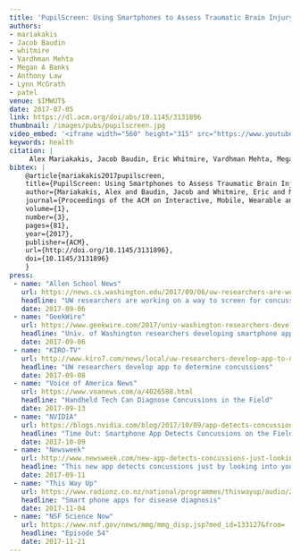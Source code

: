 ```yaml
---
title: 'PupilScreen: Using Smartphones to Assess Traumatic Brain Injury'
authors: 
- mariakakis
- Jacob Baudin
- whitmire
- Vardhman Mehta
- Megan A Banks
- Anthony Law
- Lynn McGrath
- patel
venue: $IMWUT$
date: 2017-07-05
link: https://dl.acm.org/doi/abs/10.1145/3131896
thumbnail: /images/pubs/pupilscreen.jpg
video_embed: '<iframe width="560" height="315" src="https://www.youtube.com/embed/sZwgpz4s8Jw" frameborder="0" allowfullscreen></iframe>'
keywords: health
citation: |
     Alex Mariakakis, Jacob Baudin, Eric Whitmire, Vardhman Mehta, Megan A. Banks, Anthony Law, Lynn McGrath, and Shwetak N. Patel. (2017). PupilScreen: Using Smartphones to Assess Traumatic Brain Injury. Proceedings of the ACM on Interactive, Mobile, Wearable and Ubiquitous Technologies, 1(3), 81. DOI: https://doi.org/10.1145/3131896
bibtex: |
    @article{mariakakis2017pupilscreen,
    title={PupilScreen: Using Smartphones to Assess Traumatic Brain Injury},
    author={Mariakakis, Alex and Baudin, Jacob and Whitmire, Eric and Mehta, Vardhman and Banks, Megan A and Law, Anthony and McGrath, Lynn and Patel, Shwetak N},
    journal={Proceedings of the ACM on Interactive, Mobile, Wearable and Ubiquitous Technologies},
    volume={1},
    number={3},
    pages={81},
    year={2017},
    publisher={ACM},
    url={http://doi.org/10.1145/3131896},
    doi={10.1145/3131896}
    }
press:
 - name: "Allen School News"
   url: https://news.cs.washington.edu/2017/09/06/uw-researchers-are-working-on-a-way-to-screen-for-concussion-using-a-smartphone/
   headline: "UW researchers are working on a way to screen for concussion using a smartphone"
   date: 2017-09-06
 - name: "GeekWire"
   url: https://www.geekwire.com/2017/univ-washington-researchers-developing-smartphone-app-can-detect-concussions/
   headline: "Univ. of Washington researchers developing smartphone app that can detect concussions"
   date: 2017-09-06
 - name: "KIRO-TV"
   url: http://www.kiro7.com/news/local/uw-researchers-develop-app-to-determine-concussions/605567500
   headline: "UW researchers develop app to determine concussions"
   date: 2017-09-08
 - name: "Voice of America News"
   url: https://www.voanews.com/a/4026588.html
   headline: "Handheld Tech Can Diagnose Concussions in the Field"
   date: 2017-09-13
 - name: "NVIDIA"
   url: https://blogs.nvidia.com/blog/2017/10/09/app-detects-concussions/
   headline: "Time Out: Smartphone App Detects Concussions on the Field"
   date: 2017-10-09
 - name: "Newsweek"
   url: http://www.newsweek.com/new-app-detects-concussions-just-looking-your-eyes-663218
   headline: "This new app detects concussions just by looking into your eyes"
   date: 2017-09-11
 - name: "This Way Up"
   url: https://www.radionz.co.nz/national/programmes/thiswayup/audio/2018620257/smart-phone-apps-for-disease-diagnosis
   headline: "Smart phone apps for disease diagnosis"
   date: 2017-11-04
 - name: "NSF Science Now"
   url: https://www.nsf.gov/news/mmg/mmg_disp.jsp?med_id=133127&from=
   headline: "Episode 54"
   date: 2017-11-21
---
```

